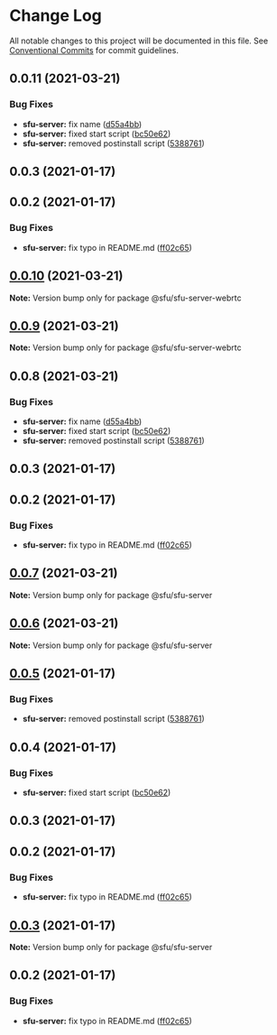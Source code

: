 # Change Log

All notable changes to this project will be documented in this file.
See [Conventional Commits](https://conventionalcommits.org) for commit guidelines.

## 0.0.11 (2021-03-21)


### Bug Fixes

* **sfu-server:** fix name ([d55a4bb](https://github.com/AleNarder/wrtc-sfu/commit/d55a4bb9c3df626d7180f2f164621e728a32b56e))
* **sfu-server:** fixed start script ([bc50e62](https://github.com/AleNarder/wrtc-sfu/commit/bc50e6232b8487f39fd8a9a5be583afd787f1c07))
* **sfu-server:** removed postinstall script ([5388761](https://github.com/AleNarder/wrtc-sfu/commit/5388761ca01861c659cca49eee2f3af2a931be1c))



## 0.0.3 (2021-01-17)



## 0.0.2 (2021-01-17)


### Bug Fixes

* **sfu-server:** fix typo in README.md ([ff02c65](https://github.com/AleNarder/wrtc-sfu/commit/ff02c6510ba2b5c5139923b268a57a25b0782728))





## [0.0.10](https://github.com/AleNarder/wrtc-sfu/compare/@sfu/sfu-server-webrtc@0.0.9...@sfu/sfu-server-webrtc@0.0.10) (2021-03-21)

**Note:** Version bump only for package @sfu/sfu-server-webrtc





## [0.0.9](https://github.com/AleNarder/wrtc-sfu/compare/@sfu/sfu-server-webrtc@0.0.8...@sfu/sfu-server-webrtc@0.0.9) (2021-03-21)

**Note:** Version bump only for package @sfu/sfu-server-webrtc





## 0.0.8 (2021-03-21)


### Bug Fixes

* **sfu-server:** fix name ([d55a4bb](https://github.com/AleNarder/wrtc-sfu/commit/d55a4bb9c3df626d7180f2f164621e728a32b56e))
* **sfu-server:** fixed start script ([bc50e62](https://github.com/AleNarder/wrtc-sfu/commit/bc50e6232b8487f39fd8a9a5be583afd787f1c07))
* **sfu-server:** removed postinstall script ([5388761](https://github.com/AleNarder/wrtc-sfu/commit/5388761ca01861c659cca49eee2f3af2a931be1c))



## 0.0.3 (2021-01-17)



## 0.0.2 (2021-01-17)


### Bug Fixes

* **sfu-server:** fix typo in README.md ([ff02c65](https://github.com/AleNarder/wrtc-sfu/commit/ff02c6510ba2b5c5139923b268a57a25b0782728))





## [0.0.7](https://github.com/AleNarder/wrtc-sfu/compare/@sfu/sfu-server@0.0.6...@sfu/sfu-server@0.0.7) (2021-03-21)

**Note:** Version bump only for package @sfu/sfu-server





## [0.0.6](https://github.com/AleNarder/wrtc-sfu/compare/@sfu/sfu-server@0.0.5...@sfu/sfu-server@0.0.6) (2021-03-21)

**Note:** Version bump only for package @sfu/sfu-server





## [0.0.5](https://github.com/AleNarder/wrtc-sfu/compare/@sfu/sfu-server@0.0.4...@sfu/sfu-server@0.0.5) (2021-01-17)


### Bug Fixes

* **sfu-server:** removed postinstall script ([5388761](https://github.com/AleNarder/wrtc-sfu/commit/5388761ca01861c659cca49eee2f3af2a931be1c))





## 0.0.4 (2021-01-17)


### Bug Fixes

* **sfu-server:** fixed start script ([bc50e62](https://github.com/AleNarder/wrtc-sfu/commit/bc50e6232b8487f39fd8a9a5be583afd787f1c07))



## 0.0.3 (2021-01-17)



## 0.0.2 (2021-01-17)


### Bug Fixes

* **sfu-server:** fix typo in README.md ([ff02c65](https://github.com/AleNarder/wrtc-sfu/commit/ff02c6510ba2b5c5139923b268a57a25b0782728))





## [0.0.3](https://github.com/AleNarder/wrtc-sfu/compare/v0.0.2...v0.0.3) (2021-01-17)

**Note:** Version bump only for package @sfu/sfu-server





## 0.0.2 (2021-01-17)


### Bug Fixes

* **sfu-server:** fix typo in README.md ([ff02c65](https://github.com/AleNarder/wrtc-sfu/commit/ff02c6510ba2b5c5139923b268a57a25b0782728))
